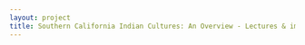 ```yaml
--- 
layout: project 
title: Southern California Indian Cultures: An Overview - Lectures & images focused on endangered Southern California American Indian cultures & languages
---
```



